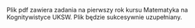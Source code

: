 Plik pdf zawiera zadania na pierwszy rok kursu Matematyka na Kognitywistyce UKSW.
Plik będzie sukcesywnie uzupełniany.
